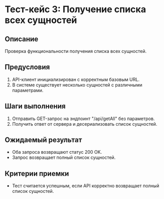 # Тест-кейс 3: Получение списка всех сущностей

## Описание
Проверка функциональности получения списка всех сущностей.

## Предусловия
1. API-клиент инициализирован с корректным базовым URL.
2. В системе существует несколько сущностей с различными параметрами.

## Шаги выполнения
1. Отправить GET-запрос на эндпоинт "/api/getAll" без параметров.
2. Получить ответ от сервера и десериализовать список сущностей.


## Ожидаемый результат
* Оба запроса возвращают статус 200 OK.
* Запрос возвращает полный список сущностей.


## Критерии приемки
* Тест считается успешным, если API корректно возвращает полный список сущностей.
